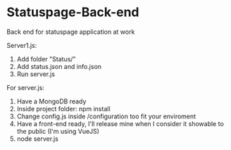 # Statuspage-Back-end
Back end for statuspage application at work


Server1.js:
1. Add folder "Status/"
2. Add status.json and info.json
3. Run server.js


For server.js:
1. Have a MongoDB ready
2. Inside project folder: npm install
3. Change config.js inside /configuration too fit your enviroment
4. Have a front-end ready, I'll release mine when I consider it showable to the public (I'm using VueJS)
5. node server.js
